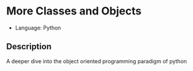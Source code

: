 # More Classes and Objects

* Language: Python

## Description
A deeper dive into the object oriented programming paradigm of python
